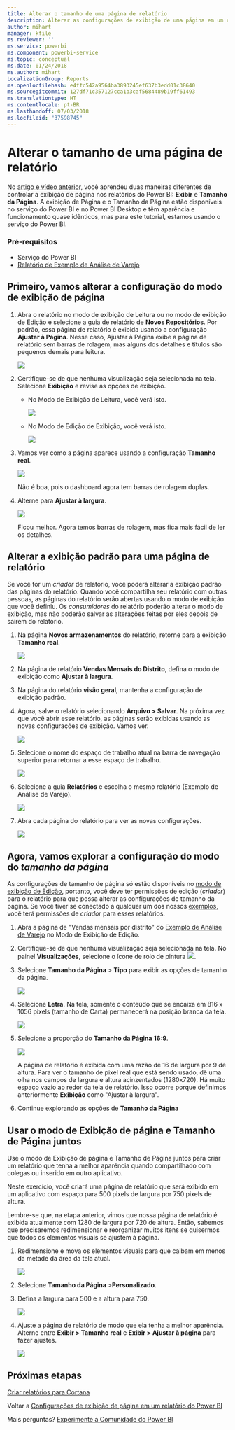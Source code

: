 ```yaml
---
title: Alterar o tamanho de uma página de relatório
description: Alterar as configurações de exibição de uma página em um relatório do Power BI
author: mihart
manager: kfile
ms.reviewer: ''
ms.service: powerbi
ms.component: powerbi-service
ms.topic: conceptual
ms.date: 01/24/2018
ms.author: mihart
LocalizationGroup: Reports
ms.openlocfilehash: e4ffc542a9564ba3893245ef637b3edd01c38640
ms.sourcegitcommit: 127df71c357127cca1b3caf5684489b19ff61493
ms.translationtype: HT
ms.contentlocale: pt-BR
ms.lasthandoff: 07/03/2018
ms.locfileid: "37598745"
---
```

# <a name="change-the-size-of-a-report-page"></a>Alterar o tamanho de uma página de relatório
No [artigo e vídeo anterior](power-bi-report-display-settings.md), você aprendeu duas maneiras diferentes de controlar a exibição de página nos relatórios do Power BI: **Exibir** e **Tamanho da Página**. A exibição de Página e o Tamanho da Página estão disponíveis no serviço do Power BI e no Power BI Desktop e têm aparência e funcionamento quase idênticos, mas para este tutorial, estamos usando o serviço do Power BI.

### <a name="prerequisites"></a>Pré-requisitos
- Serviço do Power BI   
- [Relatório de Exemplo de Análise de Varejo](sample-retail-analysis.md)

## <a name="first-lets-change-the-page-view-setting"></a>Primeiro, vamos alterar a configuração do modo de exibição de página

1. Abra o relatório no modo de exibição de Leitura ou no modo de exibição de Edição e selecione a guia de relatório de **Novos Repositórios**. Por padrão, essa página de relatório é exibida usando a configuração **Ajustar à Página**.  Nesse caso, Ajustar à Página exibe a página de relatório sem barras de rolagem, mas alguns dos detalhes e títulos são pequenos demais para leitura.

   ![](media/power-bi-change-report-display-settings/pbi_fit_to_page.png)
2. Certifique-se de que nenhuma visualização seja selecionada na tela. Selecione **Exibição** e revise as opções de exibição.

   * No Modo de Exibição de Leitura, você verá isto.

     ![](media/power-bi-change-report-display-settings/power-bi-page-view-menu-new.png)
   * No Modo de Edição de Exibição, você verá isto.

     ![](media/power-bi-change-report-display-settings/power-bi-view-editing-view.png)

3. Vamos ver como a página aparece usando a configuração **Tamanho real**.

   ![](media/power-bi-change-report-display-settings/power-bi-actal-size2.png)

   Não é boa, pois o dashboard agora tem barras de rolagem duplas.
4. Alterne para **Ajustar à largura**.

   ![](media/power-bi-change-report-display-settings/pbi_fit_to_width.png)

   Ficou melhor. Agora temos barras de rolagem, mas fica mais fácil de ler os detalhes.

## <a name="change-the-default-view-for-a-report-page"></a>Alterar a exibição padrão para uma página de relatório
Se você for um *criador* de relatório, você poderá alterar a exibição padrão das páginas do relatório. Quando você compartilha seu relatório com outras pessoas, as páginas do relatório serão abertas usando o modo de exibição que você definiu. Os *consumidores* do relatório poderão alterar o modo de exibição, mas não poderão salvar as alterações feitas por eles depois de saírem do relatório.

1. Na página **Novos armazenamentos** do relatório, retorne para a exibição **Tamanho real**.

   ![](media/power-bi-change-report-display-settings/power-bi-actual-size.png)

2. Na página de relatório **Vendas Mensais do Distrito**, defina o modo de exibição como **Ajustar à largura**.

3. Na página do relatório **visão geral**, mantenha a configuração de exibição padrão.

4. Agora, salve o relatório selecionando **Arquivo > Salvar**. Na próxima vez que você abrir esse relatório, as páginas serão exibidas usando as novas configurações de exibição. Vamos ver.

   ![](media/power-bi-change-report-display-settings/power-bi-save.png)
3. Selecione o nome do espaço de trabalho atual na barra de navegação superior para retornar a esse espaço de trabalho.  

   ![](media/power-bi-change-report-display-settings/power-bi-my-workspace.png)
4. Selecione a guia **Relatórios** e escolha o mesmo relatório (Exemplo de Análise de Varejo).

    ![](media/power-bi-change-report-display-settings/power-bi-new-report2.png)
5. Abra cada página do relatório para ver as novas configurações.

   ![](media/power-bi-change-report-display-settings/power-bi-page-view.gif)

## <a name="now-lets-explore-the-page-size-setting"></a>Agora, vamos explorar a configuração do modo do *tamanho da página*
As configurações de tamanho de página só estão disponíveis no [modo de exibição de Edição](service-interact-with-a-report-in-editing-view.md), portanto, você deve ter permissões de edição (*criador*) para o relatório para que possa alterar as configurações de tamanho da página. Se você tiver se conectado a qualquer um dos nossos [exemplos](sample-datasets.md), você terá permissões de *criador* para esses relatórios.

1. Abra a página de "Vendas mensais por distrito" do [Exemplo de Análise de Varejo](sample-retail-analysis.md) no Modo de Exibição de Edição.
2. Certifique-se de que nenhuma visualização seja selecionada na tela.  No painel **Visualizações**, selecione o ícone de rolo de pintura ![](media/power-bi-change-report-display-settings/power-bi-paintroller.png).
3. Selecione **Tamanho da Página** &gt; **Tipo** para exibir as opções de tamanho da página.

   ![](media/power-bi-change-report-display-settings/power-bi-page-size-menu-new.png)
4. Selecione **Letra**.  Na tela, somente o conteúdo que se encaixa em 816 x 1056 pixels (tamanho de Carta) permanecerá na posição branca da tela.

   ![](media/power-bi-change-report-display-settings/power-bi-letter-new.png)
5. Selecione a proporção do **Tamanho da Página** **16:9**.

   ![](media/power-bi-change-report-display-settings/power-bi-16-to-9-new.png)

   A página de relatório é exibida com uma razão de 16 de largura por 9 de altura. Para ver o tamanho de pixel real que está sendo usado, dê uma olha nos campos de largura e altura acinzentados (1280x720). Há muito espaço vazio ao redor da tela de relatório. Isso ocorre porque definimos anteriormente **Exibição** como "Ajustar à largura".
7. Continue explorando as opções de **Tamanho da Página**

## <a name="use-page-view-and-page-size-together"></a>Usar o modo de Exibição de página e Tamanho de Página juntos
Use o modo de Exibição de página e Tamanho de Página juntos para criar um relatório que tenha a melhor aparência quando compartilhado com colegas ou inserido em outro aplicativo.

Neste exercício, você criará uma página de relatório que será exibido em um aplicativo com espaço para 500 pixels de largura por 750 pixels de altura.

Lembre-se que, na etapa anterior, vimos que nossa página de relatório é exibida atualmente com 1280 de largura por 720 de altura. Então, sabemos que precisaremos redimensionar e reorganizar muitos itens se quisermos que todos os elementos visuais se ajustem à página.

1. Redimensione e mova os elementos visuais para que caibam em menos da metade da área da tela atual.

    ![](media/power-bi-change-report-display-settings/power-bi-custom-view.gif)
2. Selecione **Tamanho da Página**  &gt;**Personalizado**.
3. Defina a largura para 500 e a altura para 750.

    ![](media/power-bi-change-report-display-settings/power-bi-custom-new.png)
4. Ajuste a página de relatório de modo que ela tenha a melhor aparência. Alterne entre **Exibir > Tamanho real** e **Exibir > Ajustar à página** para fazer ajustes.

    ![](media/power-bi-change-report-display-settings/power-bi-final-new.png)

## <a name="next-steps"></a>Próximas etapas
[Criar relatórios para Cortana](service-cortana-answer-cards.md)

Voltar a [Configurações de exibição de página em um relatório do Power BI](power-bi-report-display-settings.md)

Mais perguntas? [Experimente a Comunidade do Power BI](http://community.powerbi.com/)
